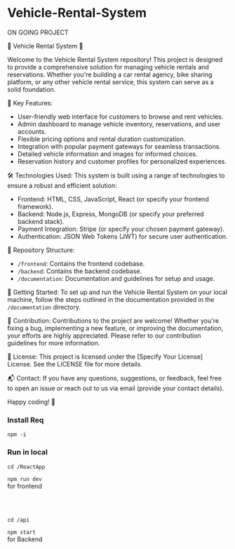 # Vehicle-Rental-System
ON GOING PROJECT

🚗 Vehicle Rental System 🚕

Welcome to the Vehicle Rental System repository! This project is designed to provide a comprehensive solution for managing vehicle rentals and reservations. Whether you're building a car rental agency, bike sharing platform, or any other vehicle rental service, this system can serve as a solid foundation.

🌟 Key Features:
- User-friendly web interface for customers to browse and rent vehicles.
- Admin dashboard to manage vehicle inventory, reservations, and user accounts.
- Flexible pricing options and rental duration customization.
- Integration with popular payment gateways for seamless transactions.
- Detailed vehicle information and images for informed choices.
- Reservation history and customer profiles for personalized experiences.

🛠️ Technologies Used:
This system is built using a range of technologies to ensure a robust and efficient solution:
- Frontend: HTML, CSS, JavaScript, React (or specify your frontend framework).
- Backend: Node.js, Express, MongoDB (or specify your preferred backend stack).
- Payment Integration: Stripe (or specify your chosen payment gateway).
- Authentication: JSON Web Tokens (JWT) for secure user authentication.

📂 Repository Structure:
- `/frontend`: Contains the frontend codebase.
- `/backend`: Contains the backend codebase.
- `/documentation`: Documentation and guidelines for setup and usage.

🚀 Getting Started:
To set up and run the Vehicle Rental System on your local machine, follow the steps outlined in the documentation provided in the `/documentation` directory.

🤝 Contribution:
Contributions to the project are welcome! Whether you're fixing a bug, implementing a new feature, or improving the documentation, your efforts are highly appreciated. Please refer to our contribution guidelines for more information.

📝 License:
This project is licensed under the [Specify Your License] License. See the LICENSE file for more details.

📬 Contact:
If you have any questions, suggestions, or feedback, feel free to open an issue or reach out to us via email (provide your contact details).

Happy coding! 🚀

<h3>Install Req</h3>
  
  `npm -i`

<h3>Run in local</h3>

  `cd /ReactApp`
  
  `npm run dev`
  <br/>
  for frontend

  <br/>
  <br/>

  `cd /api`
  
  `npm start`
  <br/>
  for Backend
  <br/>
